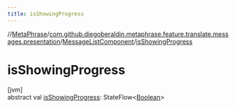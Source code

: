 ```yaml
---
title: isShowingProgress
---
```

//[MetaPhrase](../../../index.html)/[com.github.diegoberaldin.metaphrase.feature.translate.messages.presentation](../index.html)/[MessageListComponent](index.html)/[isShowingProgress](is-showing-progress.html)



# isShowingProgress



[jvm]\
abstract val [isShowingProgress](is-showing-progress.html): StateFlow&lt;[Boolean](https://kotlinlang.org/api/latest/jvm/stdlib/kotlin/-boolean/index.html)&gt;




